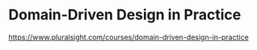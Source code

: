 # Domain-Driven Design in Practice

https://www.pluralsight.com/courses/domain-driven-design-in-practice
